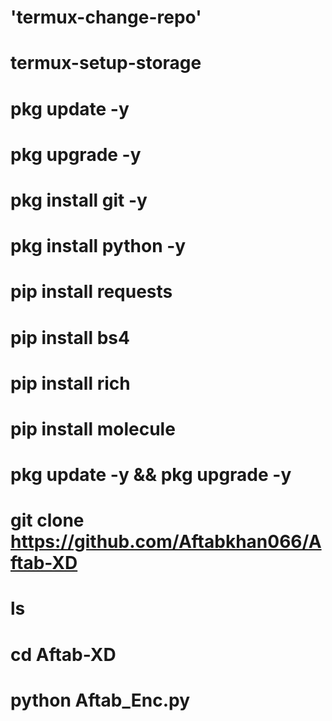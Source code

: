 # ‎'termux-change-repo'
# ‎termux-setup-storage
# ‎pkg update -y
# ‎pkg upgrade -y
# ‎pkg install git -y
# ‎pkg install python -y
# ‎pip install requests
# ‎pip install bs4
# ‎pip install rich
# ‎pip install molecule
# ‎pkg update -y && pkg upgrade -y
# git clone https://github.com/Aftabkhan066/Aftab-XD
# ls
# cd Aftab-XD
# python Aftab_Enc.py

